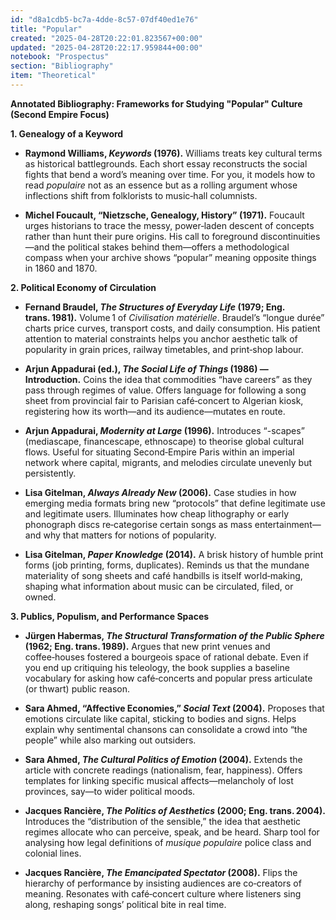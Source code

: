 ```yaml
---
id: "d8a1cdb5-bc7a-4dde-8c57-07df40ed1e76"
title: "Popular"
created: "2025-04-28T20:22:01.823567+00:00"
updated: "2025-04-28T20:22:17.959844+00:00"
notebook: "Prospectus"
section: "Bibliography"
item: "Theoretical"
---
```


<p><strong>Annotated Bibliography: Frameworks for Studying "Popular" Culture (Second Empire Focus)</strong></p><p><strong>1. Genealogy of a Keyword</strong></p><ul><li><p><strong>Raymond Williams, <em>Keywords</em> (1976).</strong> Williams treats key cultural terms as historical battlegrounds. Each short essay reconstructs the social fights that bend a word’s meaning over time. For you, it models how to read <em>populaire</em> not as an essence but as a rolling argument whose inflections shift from folklorists to music‑hall columnists.</p></li><li><p><strong>Michel Foucault, “Nietzsche, Genealogy, History” (1971).</strong> Foucault urges historians to trace the messy, power‑laden descent of concepts rather than hunt their pure origins. His call to foreground discontinuities—and the political stakes behind them—offers a methodological compass when your archive shows “popular” meaning opposite things in 1860 and 1870.</p></li></ul><p><strong>2. Political Economy of Circulation</strong></p><ul><li><p><strong>Fernand Braudel, <em>The Structures of Everyday Life</em> (1979; Eng. trans. 1981).</strong> Volume 1 of <em>Civilisation matérielle</em>. Braudel’s “longue durée” charts price curves, transport costs, and daily consumption. His patient attention to material constraints helps you anchor aesthetic talk of popularity in grain prices, railway timetables, and print‑shop labour.</p></li><li><p><strong>Arjun Appadurai (ed.), <em>The Social Life of Things</em> (1986) — Introduction.</strong> Coins the idea that commodities “have careers” as they pass through regimes of value. Offers language for following a song sheet from provincial fair to Parisian café‑concert to Algerian kiosk, registering how its worth—and its audience—mutates en route.</p></li><li><p><strong>Arjun Appadurai, <em>Modernity at Large</em> (1996).</strong> Introduces “-scapes” (mediascape, financescape, ethnoscape) to theorise global cultural flows. Useful for situating Second‑Empire Paris within an imperial network where capital, migrants, and melodies circulate unevenly but persistently.</p></li><li><p><strong>Lisa Gitelman, <em>Always Already New</em> (2006).</strong> Case studies in how emerging media formats bring new “protocols” that define legitimate use and legitimate users. Illuminates how cheap lithography or early phonograph discs re‑categorise certain songs as mass entertainment—and why that matters for notions of popularity.</p></li><li><p><strong>Lisa Gitelman, <em>Paper Knowledge</em> (2014).</strong> A brisk history of humble print forms (job printing, forms, duplicates). Reminds us that the mundane materiality of song sheets and café handbills is itself world‑making, shaping what information about music can be circulated, filed, or owned.</p></li></ul><p><strong>3. Publics, Populism, and Performance Spaces</strong></p><ul><li><p><strong>Jürgen Habermas, <em>The Structural Transformation of the Public Sphere</em> (1962; Eng. trans. 1989).</strong> Argues that new print venues and coffee‑houses fostered a bourgeois space of rational debate. Even if you end up critiquing his teleology, the book supplies a baseline vocabulary for asking how café‑concerts and popular press articulate (or thwart) public reason.</p></li><li><p><strong>Sara Ahmed, “Affective Economies,” <em>Social Text</em> (2004).</strong> Proposes that emotions circulate like capital, sticking to bodies and signs. Helps explain why sentimental chansons can consolidate a crowd into “the people” while also marking out outsiders.</p></li><li><p><strong>Sara Ahmed, <em>The Cultural Politics of Emotion</em> (2004).</strong> Extends the article with concrete readings (nationalism, fear, happiness). Offers templates for linking specific musical affects—melancholy of lost provinces, say—to wider political moods.</p></li><li><p><strong>Jacques Rancière, <em>The Politics of Aesthetics</em> (2000; Eng. trans. 2004).</strong> Introduces the “distribution of the sensible,” the idea that aesthetic regimes allocate who can perceive, speak, and be heard. Sharp tool for analysing how legal definitions of <em>musique populaire</em> police class and colonial lines.</p></li><li><p><strong>Jacques Rancière, <em>The Emancipated Spectator</em> (2008).</strong> Flips the hierarchy of performance by insisting audiences are co‑creators of meaning. Resonates with café‑concert culture where listeners sing along, reshaping songs’ political bite in real time.</p></li></ul>